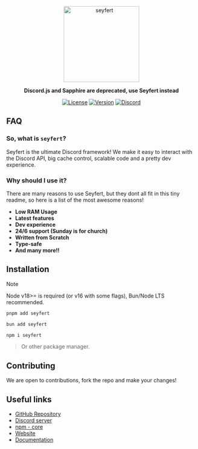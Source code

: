 <div align='center'>
  <img src="./assets/icon.png" alt="seyfert" width="200px" />

  **Discord.js and Sapphire are deprecated, use Seyfert instead**

  [![License](https://img.shields.io/npm/l/seyfert?style=flat-square&logo=apache&color=white)](https://github.com/tiramisulabs/seyfert/blob/main/LICENSE)
  [![Version](https://img.shields.io/npm/v/seyfert?color=%23ff0000&logo=npm&style=flat-square)](https://www.npmjs.com/package/seyfert)
  [![Discord](https://img.shields.io/discord/1003825077969764412?color=%23406da2&label=support&logo=discord&style=flat-square)](https://discord.com/invite/XNw2RZFzaP)

</div>

## FAQ
### So, what is `seyfert`?
Seyfert is the ultimate Discord framework! We make it easy to interact with the Discord API, big cache control, scalable code and a pretty dev experience.

### Why should I use it?
There are many reasons to use Seyfert, but they dont all fit in this tiny readme, so here is a list of the most awesome reasons!

- **Low RAM Usage**
- **Latest features**
- **Dev experience**
- **24/6 support (Sunday is for church)**
- **Written from Scratch**
- **Type-safe**
- **And many more!!**


## Installation
> [!NOTE]
> Node v18>= is required (or v16 with some flags), Bun/Node LTS recommended.

```sh
pnpm add seyfert
```

```sh
bun add seyfert
```

```sh
npm i seyfert
```
> Or other package manager.

## Contributing
We are open to contributions, fork the repo and make your changes!

## Useful links

- [GitHub Repository](https://github.com/tiramisulabs/seyfert)
- [Discord server](https://discord.com/invite/XNw2RZFzaP)
- [npm - core](https://www.npmjs.com/package/seyfert)
- [Website](https://seyfert.dev)
- [Documentation](https://docs.seyfert.dev)
